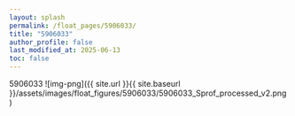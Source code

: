 ```yaml
---
layout: splash
permalink: /float_pages/5906033/
title: "5906033"
author_profile: false
last_modified_at: 2025-06-13
toc: false
---
```

 
5906033
![img-png]({{ site.url }}{{ site.baseurl }}/assets/images/float_figures/5906033/5906033_Sprof_processed_v2.png)
